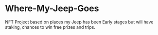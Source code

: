 # Where-My-Jeep-Goes
NFT Project based on places my Jeep has been
Early stages but will have staking, chances to win free prizes and trips.
